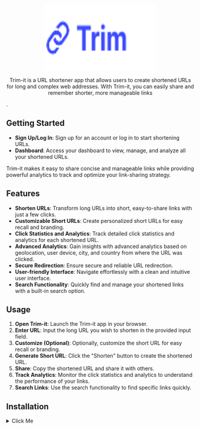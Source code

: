 <div align="center">
  <img src="/public/assets/logo.svg" alt="Trim-it logo" width="300" height="175">
  
  <p>Trim-it is a URL shortener app that allows users to create shortened URLs for long and complex web addresses. With Trim-it, you can easily share and remember shorter, more manageable links</p>
</div>
.

## Getting Started

- **Sign Up/Log In**: Sign up for an account or log in to start shortening URLs.
- **Dashboard**: Access your dashboard to view, manage, and analyze all your shortened URLs.

Trim-it makes it easy to share concise and manageable links while providing powerful analytics to track and optimize your link-sharing strategy.

## Features

- **Shorten URLs**: Transform long URLs into short, easy-to-share links with just a few clicks.
- **Customizable Short URLs**: Create personalized short URLs for easy recall and branding.
- **Click Statistics and Analytics**: Track detailed click statistics and analytics for each shortened URL.
- **Advanced Analytics**: Gain insights with advanced analytics based on geolocation, user device, city, and country from where the URL was clicked.
- **Secure Redirection**: Ensure secure and reliable URL redirection.
- **User-friendly Interface**: Navigate effortlessly with a clean and intuitive user interface.
- **Search Functionality**: Quickly find and manage your shortened links with a built-in search option.

## Usage

1. **Open Trim-it**: Launch the Trim-it app in your browser.
2. **Enter URL**: Input the long URL you wish to shorten in the provided input field.
3. **Customize (Optional)**: Optionally, customize the short URL for easy recall or branding.
4. **Generate Short URL**: Click the "Shorten" button to create the shortened URL.
5. **Share**: Copy the shortened URL and share it with others.
6. **Track Analytics**: Monitor the click statistics and analytics to understand the performance of your links.
7. **Search Links**: Use the search functionality to find specific links quickly.


## Installation

<details>
<summary>
Click Me
</summary>

1. Clone the repository
2. Install the dependencies
3. Run the server

```bash
git clone git@github.com:geekyharsh05/Trimit.git

cd Trimit

yarn install

yarn dev
```

</details>
